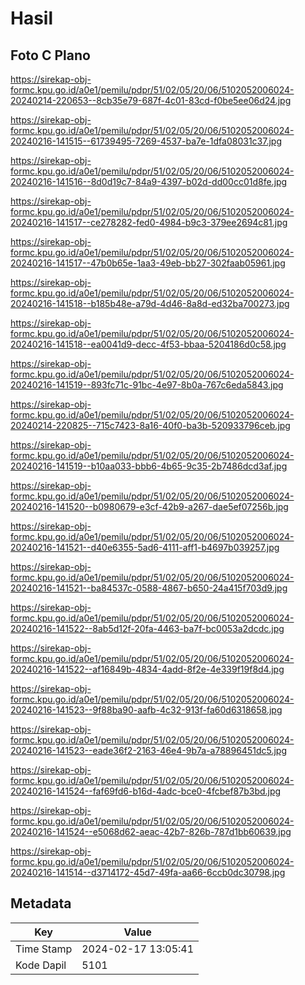 # Hasil

## Foto C Plano

https://sirekap-obj-formc.kpu.go.id/a0e1/pemilu/pdpr/51/02/05/20/06/5102052006024-20240214-220653--8cb35e79-687f-4c01-83cd-f0be5ee06d24.jpg

https://sirekap-obj-formc.kpu.go.id/a0e1/pemilu/pdpr/51/02/05/20/06/5102052006024-20240216-141515--61739495-7269-4537-ba7e-1dfa08031c37.jpg

https://sirekap-obj-formc.kpu.go.id/a0e1/pemilu/pdpr/51/02/05/20/06/5102052006024-20240216-141516--8d0d19c7-84a9-4397-b02d-dd00cc01d8fe.jpg

https://sirekap-obj-formc.kpu.go.id/a0e1/pemilu/pdpr/51/02/05/20/06/5102052006024-20240216-141517--ce278282-fed0-4984-b9c3-379ee2694c81.jpg

https://sirekap-obj-formc.kpu.go.id/a0e1/pemilu/pdpr/51/02/05/20/06/5102052006024-20240216-141517--47b0b65e-1aa3-49eb-bb27-302faab05961.jpg

https://sirekap-obj-formc.kpu.go.id/a0e1/pemilu/pdpr/51/02/05/20/06/5102052006024-20240216-141518--b185b48e-a79d-4d46-8a8d-ed32ba700273.jpg

https://sirekap-obj-formc.kpu.go.id/a0e1/pemilu/pdpr/51/02/05/20/06/5102052006024-20240216-141518--ea0041d9-decc-4f53-bbaa-5204186d0c58.jpg

https://sirekap-obj-formc.kpu.go.id/a0e1/pemilu/pdpr/51/02/05/20/06/5102052006024-20240216-141519--893fc71c-91bc-4e97-8b0a-767c6eda5843.jpg

https://sirekap-obj-formc.kpu.go.id/a0e1/pemilu/pdpr/51/02/05/20/06/5102052006024-20240214-220825--715c7423-8a16-40f0-ba3b-520933796ceb.jpg

https://sirekap-obj-formc.kpu.go.id/a0e1/pemilu/pdpr/51/02/05/20/06/5102052006024-20240216-141519--b10aa033-bbb6-4b65-9c35-2b7486dcd3af.jpg

https://sirekap-obj-formc.kpu.go.id/a0e1/pemilu/pdpr/51/02/05/20/06/5102052006024-20240216-141520--b0980679-e3cf-42b9-a267-dae5ef07256b.jpg

https://sirekap-obj-formc.kpu.go.id/a0e1/pemilu/pdpr/51/02/05/20/06/5102052006024-20240216-141521--d40e6355-5ad6-4111-aff1-b4697b039257.jpg

https://sirekap-obj-formc.kpu.go.id/a0e1/pemilu/pdpr/51/02/05/20/06/5102052006024-20240216-141521--ba84537c-0588-4867-b650-24a415f703d9.jpg

https://sirekap-obj-formc.kpu.go.id/a0e1/pemilu/pdpr/51/02/05/20/06/5102052006024-20240216-141522--8ab5d12f-20fa-4463-ba7f-bc0053a2dcdc.jpg

https://sirekap-obj-formc.kpu.go.id/a0e1/pemilu/pdpr/51/02/05/20/06/5102052006024-20240216-141522--af16849b-4834-4add-8f2e-4e339f19f8d4.jpg

https://sirekap-obj-formc.kpu.go.id/a0e1/pemilu/pdpr/51/02/05/20/06/5102052006024-20240216-141523--9f88ba90-aafb-4c32-913f-fa60d6318658.jpg

https://sirekap-obj-formc.kpu.go.id/a0e1/pemilu/pdpr/51/02/05/20/06/5102052006024-20240216-141523--eade36f2-2163-46e4-9b7a-a78896451dc5.jpg

https://sirekap-obj-formc.kpu.go.id/a0e1/pemilu/pdpr/51/02/05/20/06/5102052006024-20240216-141524--faf69fd6-b16d-4adc-bce0-4fcbef87b3bd.jpg

https://sirekap-obj-formc.kpu.go.id/a0e1/pemilu/pdpr/51/02/05/20/06/5102052006024-20240216-141524--e5068d62-aeac-42b7-826b-787d1bb60639.jpg

https://sirekap-obj-formc.kpu.go.id/a0e1/pemilu/pdpr/51/02/05/20/06/5102052006024-20240216-141514--d3714172-45d7-49fa-aa66-6ccb0dc30798.jpg


## Metadata

| Key        | Value               |
| ---------- | ------------------- |
| Time Stamp | 2024-02-17 13:05:41 |
| Kode Dapil | 5101                |



